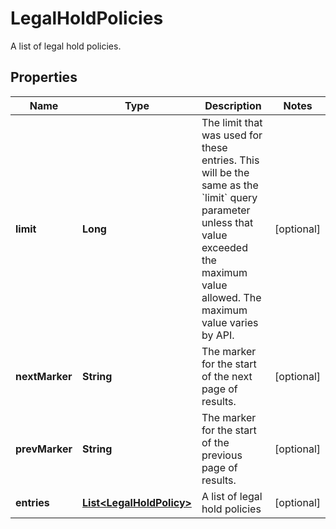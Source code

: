 

# LegalHoldPolicies

A list of legal hold policies.

## Properties

| Name | Type | Description | Notes |
|------------ | ------------- | ------------- | -------------|
|**limit** | **Long** | The limit that was used for these entries. This will be the same as the &#x60;limit&#x60; query parameter unless that value exceeded the maximum value allowed. The maximum value varies by API. |  [optional] |
|**nextMarker** | **String** | The marker for the start of the next page of results. |  [optional] |
|**prevMarker** | **String** | The marker for the start of the previous page of results. |  [optional] |
|**entries** | [**List&lt;LegalHoldPolicy&gt;**](LegalHoldPolicy.md) | A list of legal hold policies |  [optional] |



